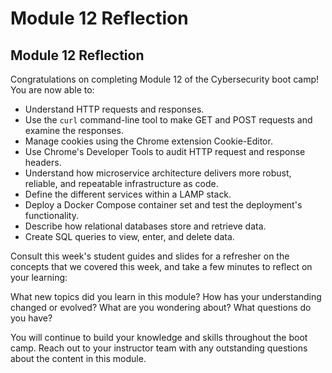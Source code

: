 # Module 12 Reflection

## Module 12 Reflection

Congratulations on completing Module 12 of the Cybersecurity boot camp! You are now able to:

- Understand HTTP requests and responses. 
- Use the `curl` command-line tool to make GET and POST requests and examine the responses.
- Manage cookies using the Chrome extension Cookie-Editor.
- Use Chrome's Developer Tools to audit HTTP request and response headers.
- Understand how microservice architecture delivers more robust, reliable, and repeatable infrastructure as code.
- Define the different services within a LAMP stack.
- Deploy a Docker Compose container set and test the deployment's functionality.
- Describe how relational databases store and retrieve data.
- Create SQL queries to view, enter, and delete data.

Consult this week's student guides and slides for a refresher on the concepts that we covered this week, and take a few minutes to reflect on your learning:

What new topics did you learn in this module? How has your understanding changed or evolved? What are you wondering about? What questions do you have?

You will continue to build your knowledge and skills throughout the boot camp. Reach out to your instructor team with any outstanding questions about the content in this module.

